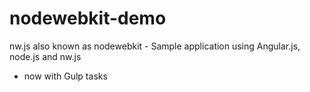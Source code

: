 # nodewebkit-demo
nw.js also known as nodewebkit - Sample application using Angular.js, node.js and nw.js
- now with Gulp tasks